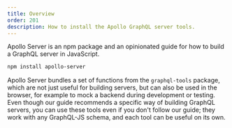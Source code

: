 ```yaml
---
title: Overview
order: 201
description: How to install the Apollo GraphQL server tools.
---
```


Apollo Server is an npm package and an opinionated guide for how to build a GraphQL server in JavaScript.


```txt
npm install apollo-server
```

Apollo Server bundles a set of functions from the `graphql-tools` package, which are not just useful for building servers, but can also be used in the browser, for example to mock a backend during development or testing. Even though our guide recommends a specific way of building GraphQL servers, you can use these tools even if you don't follow our guide; they work with any GraphQL-JS schema, and each tool can be useful on its own.
